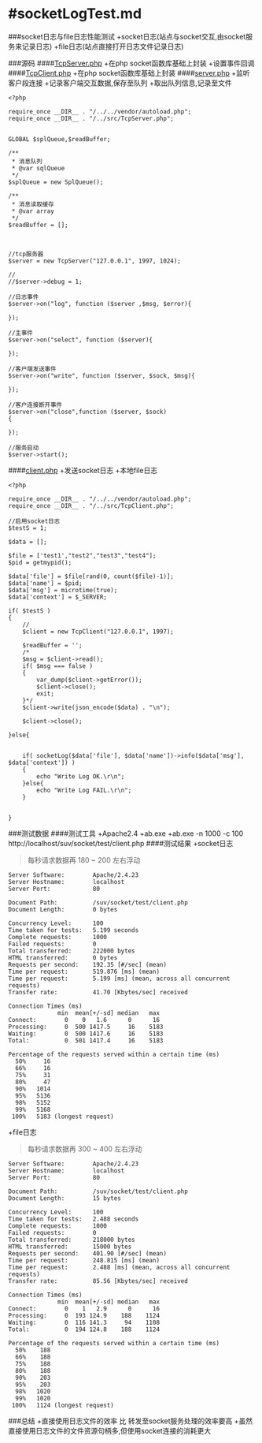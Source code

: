 #socketLogTest.md
=====

###socket日志与file日志性能测试
+socket日志(站点与socket交互,由socket服务来记录日志)
+file日志(站点直接打开日志文件记录日志)

###源码
####[TcpServer.php](../src/TcpServer.php)
+在php socket函数库基础上封装
+设置事件回调
####[TcpClient.php](../src/TcpClient.php)
+在php socket函数库基础上封装
####[server.php](./server.php)
+监听客户段连接
+记录客户端交互数据,保存至队列
+取出队列信息,记录至文件
```
<?php

require_once __DIR__ . "/../../vendor/autoload.php";
require_once __DIR__ . "/../src/TcpServer.php";


GLOBAL $splQueue,$readBuffer;

/**
 * 消息队列
 * @var sqlQueue
 */
$splQueue = new SplQueue();

/**
 * 消息读取缓存
 * @var array
 */
$readBuffer = [];



//tcp服务器
$server = new TcpServer("127.0.0.1", 1997, 1024);

//
//$server->debug = 1;

//日志事件
$server->on("log", function ($server ,$msg, $error){

});

//主事件
$server->on("select", function ($server){
	
});

//客户端发送事件
$server->on("write", function ($server, $sock, $msg){
	
});

//客户连接断开事件
$server->on("close",function ($server, $sock)
{

});

//服务启动
$server->start();
```
####[client.php](./client.php)
+发送socket日志
+本地file日志
```
<?php

require_once __DIR__ . "/../../vendor/autoload.php";
require_once __DIR__ . "/../src/TcpClient.php";

//启用socket日志
$testS = 1;

$data = [];

$file = ['test1',"test2","test3","test4"];
$pid = getmypid();

$data['file'] = $file[rand(0, count($file)-1)];
$data['name'] = $pid;
$data['msg'] = microtime(true);
$data['context'] = $_SERVER;

if( $testS )
{
	//
	$client = new TcpClient("127.0.0.1", 1997);

	$readBuffer = '';
	/*
	$msg = $client->read();
	if( $msg === false )
	{
		var_dump($client->getError());
		$client->close();
		exit;
	}*/
	$client->write(json_encode($data) . "\n");

	$client->close();

}else{


	if( socketLog($data['file'], $data['name'])->info($data['msg'], $data['context']) )
	{
		echo "Write Log OK.\r\n";
	}else{
		echo "Write Log FAIL.\r\n";
	}


}
```
###测试数据
####测试工具
+Apache2.4
+ab.exe
+ab.exe -n 1000 -c 100 http://localhost/suv/socket/test/client.php
####测试结果
+socket日志
>每秒请求数据再 180 ~ 200 左右浮动
```
Server Software:        Apache/2.4.23
Server Hostname:        localhost
Server Port:            80

Document Path:          /suv/socket/test/client.php
Document Length:        0 bytes

Concurrency Level:      100
Time taken for tests:   5.199 seconds
Complete requests:      1000
Failed requests:        0
Total transferred:      222000 bytes
HTML transferred:       0 bytes
Requests per second:    192.35 [#/sec] (mean)
Time per request:       519.876 [ms] (mean)
Time per request:       5.199 [ms] (mean, across all concurrent requests)
Transfer rate:          41.70 [Kbytes/sec] received

Connection Times (ms)
              min  mean[+/-sd] median   max
Connect:        0    0   1.6      0      16
Processing:     0  500 1417.5     16    5183
Waiting:        0  500 1417.6     16    5183
Total:          0  501 1417.4     16    5183

Percentage of the requests served within a certain time (ms)
  50%     16
  66%     16
  75%     31
  80%     47
  90%   1014
  95%   5136
  98%   5152
  99%   5168
 100%   5183 (longest request)
```
+file日志
>每秒请求数据再 300 ~ 400 左右浮动
```
Server Software:        Apache/2.4.23
Server Hostname:        localhost
Server Port:            80

Document Path:          /suv/socket/test/client.php
Document Length:        15 bytes

Concurrency Level:      100
Time taken for tests:   2.488 seconds
Complete requests:      1000
Failed requests:        0
Total transferred:      218000 bytes
HTML transferred:       15000 bytes
Requests per second:    401.90 [#/sec] (mean)
Time per request:       248.815 [ms] (mean)
Time per request:       2.488 [ms] (mean, across all concurrent requests)
Transfer rate:          85.56 [Kbytes/sec] received

Connection Times (ms)
              min  mean[+/-sd] median   max
Connect:        0    1   2.9      0      16
Processing:     0  193 124.9    188    1124
Waiting:        0  116 141.3     94    1108
Total:          0  194 124.8    188    1124

Percentage of the requests served within a certain time (ms)
  50%    188
  66%    188
  75%    188
  80%    188
  90%    203
  95%    203
  98%   1020
  99%   1020
 100%   1124 (longest request)
```
###总结
+直接使用日志文件的效率 比 转发至socket服务处理的效率要高
+虽然直接使用日志文件的文件资源句柄多,但使用socket连接的消耗更大